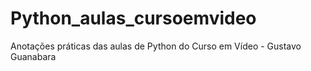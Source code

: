 # Python_aulas_cursoemvideo
Anotações práticas das aulas de Python do Curso em Vídeo - Gustavo Guanabara

